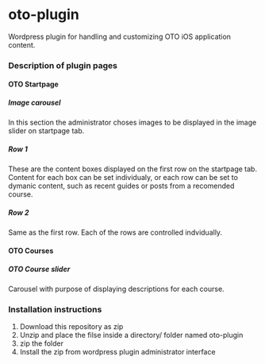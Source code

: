 # oto-plugin
Wordpress plugin for handling and customizing OTO iOS application content.

### Description of plugin pages
#### OTO Startpage
##### Image carousel
In this section the administrator choses images to be displayed in the image slider on startpage tab. 
##### Row 1
These are the content boxes displayed on the first row on the startpage tab. Content for each box can be set individualy, or each row can be set to dymanic content, such as recent guides or posts from a recomended course. 
##### Row 2
Same as the first row. Each of the rows are controlled indvidually. 
#### OTO Courses
##### OTO Course slider
Carousel with purpose of displaying descriptions for each course.   
### Installation instructions
1. Download this repository as zip
2. Unzip and place the filse inside a directory/ folder named oto-plugin
3. zip the folder 
4. Install the zip from wordpress plugin administrator interface
